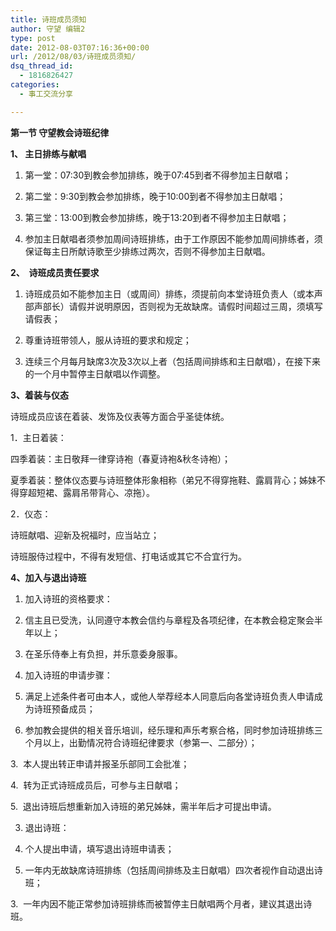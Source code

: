 ```yaml
---
title: 诗班成员须知
author: 守望 编辑2
type: post
date: 2012-08-03T07:16:36+00:00
url: /2012/08/03/诗班成员须知/
dsq_thread_id:
  - 1816826427
categories:
  - 事工交流分享

---
```

**第一节 守望教会诗班纪律**
  
**1、 主日排练与献唱**
  
1. 第一堂：07:30到教会参加排练，晚于07:45到者不得参加主日献唱；
  
2. 第二堂：9:30到教会参加排练，晚于10:00到者不得参加主日献唱；
  
3. 第三堂：13:00到教会参加排练，晚于13:20到者不得参加主日献唱；
  
4. 参加主日献唱者须参加周间诗班排练，由于工作原因不能参加周间排练者，须保证每主日所献诗歌至少排练过两次，否则不得参加主日献唱。
  
**2、  诗班成员责任要求**
  
1. 诗班成员如不能参加主日（或周间）排练，须提前向本堂诗班负责人（或本声部声部长）请假并说明原因，否则视为无故缺席。请假时间超过三周，须填写请假表；
  
2. 尊重诗班带领人，服从诗班的要求和规定；
  
3. 连续三个月每月缺席3次及3次以上者（包括周间排练和主日献唱），在接下来的一个月中暂停主日献唱以作调整。
  
**3、着装与仪态**
  
诗班成员应该在着装、发饰及仪表等方面合乎圣徒体统。
  
1．主日着装：
  
四季着装：主日敬拜一律穿诗袍（春夏诗袍&秋冬诗袍）；
  
夏季着装：整体仪态要与诗班整体形象相称（弟兄不得穿拖鞋、露肩背心；姊妹不得穿超短裙、露肩吊带背心、凉拖）。
  
2．仪态：
  
诗班献唱、迎新及祝福时，应当站立；
  
诗班服侍过程中，不得有发短信、打电话或其它不合宜行为。
  
**4、加入与退出诗班**
  
1. 加入诗班的资格要求：
  
1. 信主且已受洗，认同遵守本教会信约与章程及各项纪律，在本教会稳定聚会半年以上；
  
2. 在圣乐侍奉上有负担，并乐意委身服事。
  
2. 加入诗班的申请步骤：
  
1. 满足上述条件者可由本人，或他人举荐经本人同意后向各堂诗班负责人申请成为诗班预备成员；
  
2. 参加教会提供的相关音乐培训，经乐理和声乐考察合格，同时参加诗班排练三个月以上，出勤情况符合诗班纪律要求（参第一、二部分）；
  
3.  本人提出转正申请并报圣乐部同工会批准；
  
4.  转为正式诗班成员后，可参与主日献唱；
  
5.  退出诗班后想重新加入诗班的弟兄姊妹，需半年后才可提出申请。
  
3. 退出诗班：
  
1. 个人提出申请，填写退出诗班申请表；
  
2. 一年内无故缺席诗班排练（包括周间排练及主日献唱）四次者视作自动退出诗班；
  
3.  一年内因不能正常参加诗班排练而被暂停主日献唱两个月者，建议其退出诗班。